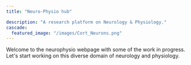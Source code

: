 ```yaml
---
title: "Neuro-Physio hub"

description: "A research platform on Neurology & Physiology."
cascade:
  featured_image: "/images/Cort_Neurons.png"
---
```


Welcome to the neurophysio webpage with some of the work in progress. Let's start working on this diverse domain of neurology and physiology.
